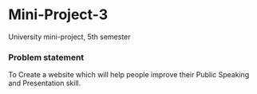 # Mini-Project-3

University mini-project, 5th semester

### Problem statement
To Create a website which will help people improve their Public Speaking and Presentation skill.
